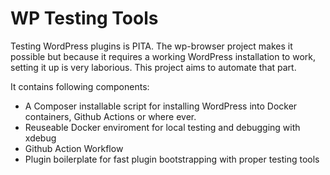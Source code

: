 # WP Testing Tools

Testing WordPress plugins is PITA. The wp-browser project makes it possible
but because it requires a working WordPress installation to work, setting it
up is very laborious. This project aims to automate that part.

It contains following components:

- A Composer installable script for installing WordPress into Docker
  containers, Github Actions or where ever.
- Reuseable Docker enviroment for local testing and debugging with xdebug
- Github Action Workflow
- Plugin boilerplate for fast plugin bootstrapping with proper testing tools
